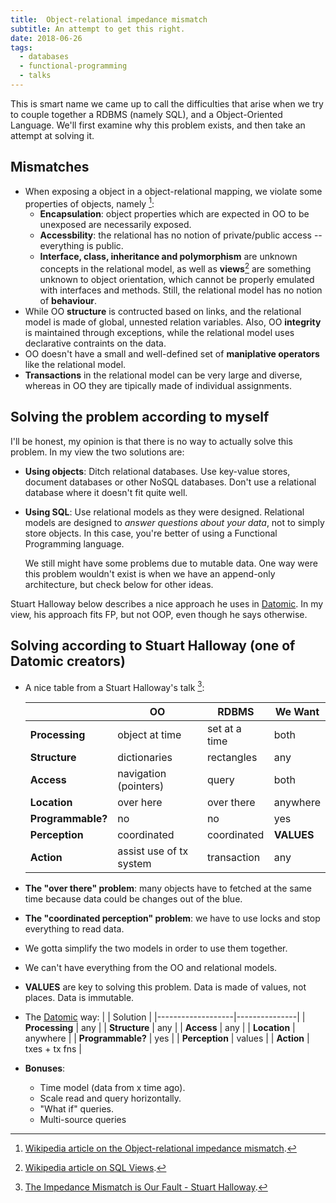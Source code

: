 ```yaml
---
title:  Object-relational impedance mismatch
subtitle: An attempt to get this right.
date: 2018-06-26
tags:
  - databases
  - functional-programming
  - talks
---
```


This is smart name we came up to call the difficulties that arise when we try to
couple together a RDBMS (namely SQL), and a Object-Oriented Language. We'll
first examine why this problem exists, and then take an attempt at solving it.

## Mismatches

- When exposing a object in a object-relational mapping, we violate some properties of objects, namely [^1]:
  - **Encapsulation**: object properties which are expected in OO to be unexposed are necessarily exposed.
  - **Accessbility**: the relational has no notion of private/public access -- everything is public.
  - **Interface, class, inheritance and polymorphism** are unknown concepts in the relational model, as well as **views**[^2] are something unknown to object orientation, which cannot be properly emulated with interfaces and methods. Still, the relational model has no notion of **behaviour**.
- While OO **structure** is contructed based on links, and the relational model is made of global, unnested relation variables. Also, OO **integrity** is maintained through exceptions, while the relational model uses declarative contraints on the data.
- OO doesn't have a small and well-defined set of **maniplative operators** like the relational model.
- **Transactions** in the relational model can be very large and diverse, whereas in OO they are tipically made of individual assignments.

[^1]: [Wikipedia article on the Object-relational impedance mismatch](https://en.wikipedia.org/wiki/Object-relational_impedance_mismatch).

[^2]: [Wikipedia article on SQL Views](https://en.wikipedia.org/wiki/View_(SQL)).


## Solving the problem according to myself

I'll be honest, my opinion is that there is no way to actually solve this problem. In my view the two solutions are:

- **Using objects**: Ditch relational databases. Use key-value stores,
  document databases or other NoSQL databases. Don't use a relational database
  where it doesn't fit quite well.
- **Using SQL**: Use relational models as they were designed. Relational
  models are designed to *answer questions about your data*, not to simply
  store objects. In this case, you're better of using a Functional Programming
  language.

  We still might have some problems due to mutable data. One way were this
  problem wouldn't exist is when we have an append-only architecture, but check below for other ideas.

Stuart Halloway below describes a nice approach he uses in [Datomic](https://www.datomic.com/).
In my view, his approach fits FP, but not OOP, even though he says otherwise.

## Solving according to Stuart Halloway (one of Datomic creators)
- A nice table from a Stuart Halloway's talk [^3]:

  |                   | OO                      | RDBMS         | We Want    |
  |-------------------|-------------------------|---------------|------------|
  | **Processing**    | object at time          | set at a time | both       |
  | **Structure**     | dictionaries            | rectangles    | any        |
  | **Access**        | navigation (pointers)   | query         | both       |
  | **Location**      | over here               | over there    | anywhere   |
  | **Programmable?** | no                      | no            | yes        |
  | **Perception**    | coordinated             | coordinated   | **VALUES** |
  | **Action**        | assist use of tx system | transaction   | any        |

  [^3]: [The Impedance Mismatch is Our Fault - Stuart Halloway](https://www.infoq.com/presentations/Impedance-Mismatch).

- **The "over there" problem**: many objects have to fetched at the same time
  because data could be changes out of the blue.
- **The "coordinated perception" problem**: we have to use locks and stop
  everything to read data.

- We gotta simplify the two models in order to use them together.
- We can't have everything from the OO and relational models.
- **VALUES** are key to solving this problem. Data is made of values, not
  places. Data is immutable.
- The [Datomic](https://www.datomic.com/) way:
  |                   | Solution      |
  |-------------------|---------------|
  | **Processing**    | any           |
  | **Structure**     | any           |
  | **Access**        | any           |
  | **Location**      | anywhere      |
  | **Programmable?** | yes           |
  | **Perception**    | values        |
  | **Action**        | txes + tx fns |

- **Bonuses**:
  - Time model (data from x time ago).
  - Scale read and query horizontally.
  - "What if" queries.
  - Multi-source queries
